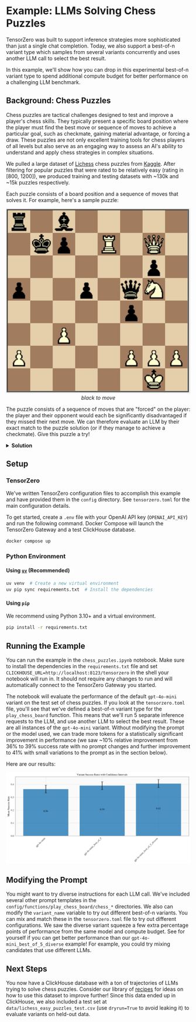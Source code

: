 # Example: LLMs Solving Chess Puzzles

TensorZero was built to support inference strategies more sophisticated than just a single chat completion.
Today, we also support a best-of-n variant type which samples from several variants concurrently and uses another LLM call to select the best result.

In this example, we'll show how you can drop in this experimental best-of-n variant type to spend additional compute budget for better performance on a challenging LLM benchmark.

## Background: Chess Puzzles

Chess puzzles are tactical challenges designed to test and improve a player's chess skills. They typically present a specific board position where the player must find the best move or sequence of moves to achieve a particular goal, such as checkmate, gaining material advantage, or forcing a draw. These puzzles are not only excellent training tools for chess players of all levels but also serve as an engaging way to assess an AI's ability to understand and apply chess strategies in complex situations.

We pulled a large dataset of [Lichess](https://lichess.org) chess puzzles from [Kaggle](https://www.kaggle.com/datasets/tianmin/lichess-chess-puzzle-dataset). After filtering for popular puzzles that were rated to be relatively easy (rating in [800, 1200]), we produced training and testing datasets with ~130k and ~15k puzzles respectively.

Each puzzle consists of a board position and a sequence of moves that solves it.
For example, here's a sample puzzle:

<p align="center">
<img src="img/puzzle.png" alt="Chess Puzzle">
<br>
<i>black to move</i>
</p>

The puzzle consists of a sequence of moves that are "forced" on the player: the player and their opponent would each be significantly disadvantaged if they missed their next move.
We can therefore evaluate an LLM by their exact match to the puzzle solution (or if they manage to achieve a checkmate).
Give this puzzle a try!

<details>
<summary><b>Solution</b></summary>

1. ... Qb1+
2. Re1 Qe1#

</details>

## Setup

### TensorZero

We've written TensorZero configuration files to accomplish this example and have provided them in the `config` directory.
See `tensorzero.toml` for the main configuration details.

To get started, create a `.env` file with your OpenAI API key (`OPENAI_API_KEY`) and run the following command.
Docker Compose will launch the TensorZero Gateway and a test ClickHouse database.

```bash
docker compose up
```

### Python Environment

#### Using [`uv`](https://github.com/astral-sh/uv) (Recommended)

```bash
uv venv  # Create a new virtual environment
uv pip sync requirements.txt  # Install the dependencies
```

#### Using `pip`

We recommend using Python 3.10+ and a virtual environment.

```bash
pip install -r requirements.txt
```

## Running the Example

You can run the example in the `chess_puzzles.ipynb` notebook.
Make sure to install the dependencies in the `requirements.txt` file and set `CLICKHOUSE_URL=http://localhost:8123/tensorzero` in the shell your notebook will run in.
It should not require any changes to run and will automatically connect to the TensorZero Gateway you started.

The notebook will evaluate the performance of the default `gpt-4o-mini` variant on the test set of chess puzzles.
If you look at the `tensorzero.toml` file, you'll see that we've defined a best-of-n variant type for the `play_chess_board` function.
This means that we'll run 5 separate inference requests to the LLM, and use another LLM to select the best result.
These are all instances of the `gpt-4o-mini` variant.
Without modifying the prompt or the model used, we can trade more tokens for a statistically significant improvement in performance (we saw ~10% relative improvement from 36% to 39% success rate with no prompt changes and further improvement to 41% with small variations to the prompt as in the section below).

Here are our results:

<p align="center">
  <img src="img/variant_success_rates.png" alt="Results">
</p>

## Modifying the Prompt

You might want to try diverse instructions for each LLM call.
We've included several other prompt templates in the `config/functions/play_chess_board/chess_*` directories.
We also can modify the `variant_name` variable to try out different best-of-n variants.
You can mix and match these in the `tensorzero.toml` file to try out different configurations.
We saw the diverse variant squeeze a few extra percentage points of performance from the same model and compute budget.
See for yourself if you can get better performance than our `gpt-4o-mini_best_of_5_diverse` example!
For example, you could try mixing candidates that use different LLMs.

## Next Steps

You now have a ClickHouse database with a ton of trajectories of LLMs trying to solve chess puzzles.
Consider our library of [recipes](https://github.com/tensorzero/tensorzero/tree/main/recipes) for ideas on how to use this dataset to improve further!
Since this data ended up in ClickHouse, we also included a test set at `data/lichess_easy_puzzles_test.csv` (use `dryrun=True` to avoid leaking it) to evaluate variants on held-out data.
